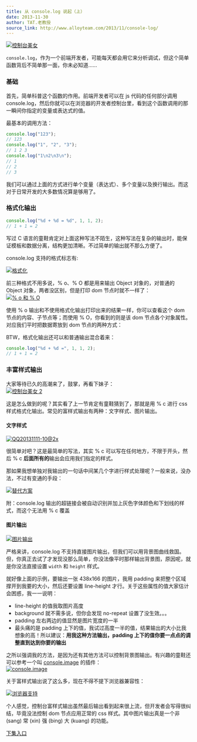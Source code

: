 ```yaml
---
title: 从 console.log 说起（上）
date: 2013-11-30
author: TAT.老教授
source_link: http://www.alloyteam.com/2013/11/console-log/
---
```


[![控制台美女](http://www.alloyteam.com/wp-content/uploads/2013/11/QQ20131130-1@2x.jpg)](http://www.alloyteam.com/wp-content/uploads/2013/11/QQ20131130-1@2x.jpg)

`console.log`，作为一个前端开发者，可能每天都会用它来分析调试，但这个简单函数背后不简单那一面，你未必知道……

### 基础

首先，简单科普这个函数的作用。前端开发者可以在 js 代码的任何部分调用 console.log，然后你就可以在浏览器的开发者控制台里，看到这个函数调用的那一瞬间你指定的变量或表达式的值。

最基本的调用方法：

```javascript
console.log("123");
// 123
console.log("1", "2", "3");
// 1 2 3
console.log("1\n2\n3\n");
// 1
// 2
// 3
```

我们可以通过上面的方式进行单个变量（表达式）、多个变量以及换行输出。而这对于日常开发的大多数情况算是够用了。

### 格式化输出

```javascript
console.log("%d + %d = %d", 1, 1, 2);
// 1 + 1 = 2
```

写过 C 语言的童鞋肯定对上面这种写法不陌生，这种写法在复杂的输出时，能保证模板和数据分离，结构更加清晰。不过简单的输出就不那么方便了。

console.log 支持的格式标志有:

[![格式化](http://www.alloyteam.com/wp-content/uploads/2013/11/QQ20131130-2@2x1.jpg)](http://www.alloyteam.com/wp-content/uploads/2013/11/QQ20131130-2@2x1.jpg)

前三种格式不用多说，% o、% O 都是用来输出 Object 对象的，对普通的 Object 对象，两者没区别，但是打印 dom 节点时就不一样了：  
[![% o 和 % O](http://www.alloyteam.com/wp-content/uploads/2013/11/QQ20131111-7@2x.png)](http://www.alloyteam.com/wp-content/uploads/2013/11/QQ20131111-7@2x.png)

使用 % o 输出和不使用格式化输出打印出来的结果一样，你可以查看这个 dom 节点的内容、子节点等；而使用 % O，你看到的则是该 dom 节点各个对象属性。对应我们平时把数据寄放到 dom 节点的两种方式：

BTW，格式化输出还可以和普通输出混合着来：

```javascript
console.log("%d + %d =", 1, 1, 2);
// 1 + 1 = 2
```

### 丰富样式输出

大家等待已久的高潮来了，鼓掌，再看下妹子：  
[![控制台美女 2](http://www.alloyteam.com/wp-content/uploads/2013/11/QQ20131130-3@2x.jpg)](http://www.alloyteam.com/wp-content/uploads/2013/11/QQ20131130-3@2x.jpg)

这是怎么做到的呢？其实看了上一节肯定有童鞋猜到了，那就是用 % c 进行 css 样式格式化输出。常见的富样式输出有两种：文字样式、图片输出。

#### 文字样式

[![QQ20131111-10@2x](http://www.alloyteam.com/wp-content/uploads/2013/11/QQ20131111-10@2x.jpg)](http://www.alloyteam.com/wp-content/uploads/2013/11/QQ20131111-10@2x.jpg)

很简单对吧？这是最简单的写法，其实 % c 可以写在任何地方，不限于开头，然后 % c **后面所有的**输出会应用我们指定的样式。

那如果我想单独对我输出的一句话中间某几个字进行样式处理呢？一般来说，没办法，不过有变通的手段：

[![替代方案](http://www.alloyteam.com/wp-content/uploads/2013/11/QQ20131129-1@2x.png)](http://www.alloyteam.com/wp-content/uploads/2013/11/QQ20131129-1@2x.png)

附：console.log 输出的超链接会被自动识别并加上灰色字体颜色和下划线的样式，而这个无法用 % c 覆盖

#### 图片输出

[![图片输出](http://www.alloyteam.com/wp-content/uploads/2013/11/QQ20131111-11@2x.jpg)](http://www.alloyteam.com/wp-content/uploads/2013/11/QQ20131111-11@2x.jpg)

严格来讲，console.log 不支持直接图片输出，但我们可以用背景图曲线救国。但，你真正去试了才发现没那么简单，你没法像平时那样输出背景图，原因呢，就是你没法直接设置 `width` 和 `height` 样式。

就好像上面的示例，要输出一张 438x166 的图片，我用 padding 来把整个区域撑开到我要的大小，然后还要设置 line-height 才行。关于这些属性的值大家估计会困惑，我一一说明：

-   line-height 的值我取图片高度
-   background 就不需多说，但你会发现 no-repeat 设置了没生效。。。
-   padding 左右两边的值显然是图片宽度的一半
-   最头痛的是 padding 上下的值，我试过高度一半的值，结果输出的大小比我想象的高！所以建议：**用我这种方法输出，padding 上下的值你要一点点的调整直到达到你要的输出**

之所以强调我的方法，是因为还有其他方法可以控制背景图输出。有兴趣的童鞋还可以参考一个叫 [console.image](https://github.com/dunxrion/console.image) 的插件：  
[![console.image](http://www.alloyteam.com/wp-content/uploads/2013/11/console.image_.png)](http://www.alloyteam.com/wp-content/uploads/2013/11/console.image_.png)

关于富样式输出说了这么多，现在不得不提下浏览器兼容性：

[![浏览器支持](http://www.alloyteam.com/wp-content/uploads/2013/11/QQ20131130-4@2x.jpg)](http://www.alloyteam.com/wp-content/uploads/2013/11/QQ20131130-4@2x.jpg)

个人感觉，控制台富样式输出虽然最后输出看到起来很上流，但开发者会写得很纠结，毕竟没法控制 dom 节点应用正常的 css 样式。其中图片输出真是一个非 (sang) 常 (xin) 强 (bing) 大 (kuang) 的功能。

[下集入口](http://www.alloyteam.com/2013/11/console-log-2/)